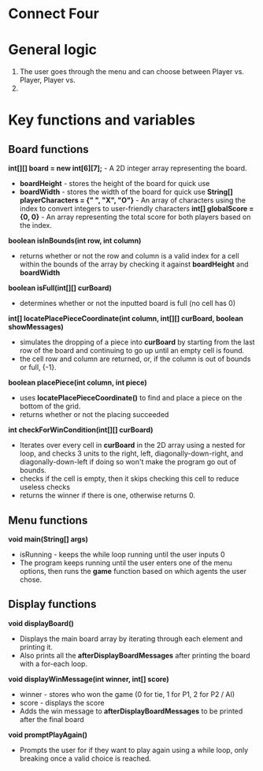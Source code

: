 # Connect Four

# General logic
1. The user goes through the menu and can choose between Player vs. Player, Player vs. 
2. 

# Key functions and variables

## Board functions

**int[][] board = new int[6][7];** - A 2D integer array representing the board.
- **boardHeight** - stores the height of the board for quick use
- **boardWidth** - stores the width of the board for quick use
**String[] playerCharacters = {" ", "X", "O"}** - An array of characters using the index to convert integers to user-friendly characters
**int[] globalScore = {0, 0}** - An array representing the total score for both players based on the index.

**boolean isInBounds(int row, int column)**
- returns whether or not the row and column is a valid index for a cell within the bounds of the array by checking it against **boardHeight** and **boardWidth**

**boolean isFull(int[][] curBoard)**
- determines whether or not the inputted board is full (no cell has 0)

**int[] locatePlacePieceCoordinate(int column, int[][] curBoard, boolean showMessages)**
- simulates the dropping of a piece into **curBoard** by starting from the last row of the board and continuing to go up until an empty cell is found.
- the cell row and column are returned, or, if the column is out of bounds or full, {-1}.

**boolean placePiece(int column, int piece)**
- uses **locatePlacePieceCoordinate()** to find and place a piece on the bottom of the grid.
- returns whether or not the placing succeeded

**int checkForWinCondition(int[][] curBoard)**
- Iterates over every cell in **curBoard** in the 2D array using a nested for loop, and checks 3 units to the right, left, diagonally-down-right, and diagonally-down-left if doing so won't make the program go out of bounds.
- checks if the cell is empty, then it skips checking this cell to reduce useless checks
- returns the winner if there is one, otherwise returns 0.

## Menu functions

**void main(String[] args)**
- isRunning - keeps the while loop running until the user inputs 0
- The program keeps running until the user enters one of the menu options, then runs the **game** function based on which agents the user chose.

## Display functions

**void displayBoard()**
- Displays the main board array by iterating through each element and printing it.
- Also prints all the **afterDisplayBoardMessages** after printing the board with a for-each loop.

**void displayWinMessage(int winner, int[] score)**
- winner - stores who won the game (0 for tie, 1 for P1, 2 for P2 / AI)
- score - displays the score 
- Adds the win message to **afterDisplayBoardMessages** to be printed after the final board

**void promptPlayAgain()**
- Prompts the user for if they want to play again using a while loop, only breaking once a valid choice is reached.


